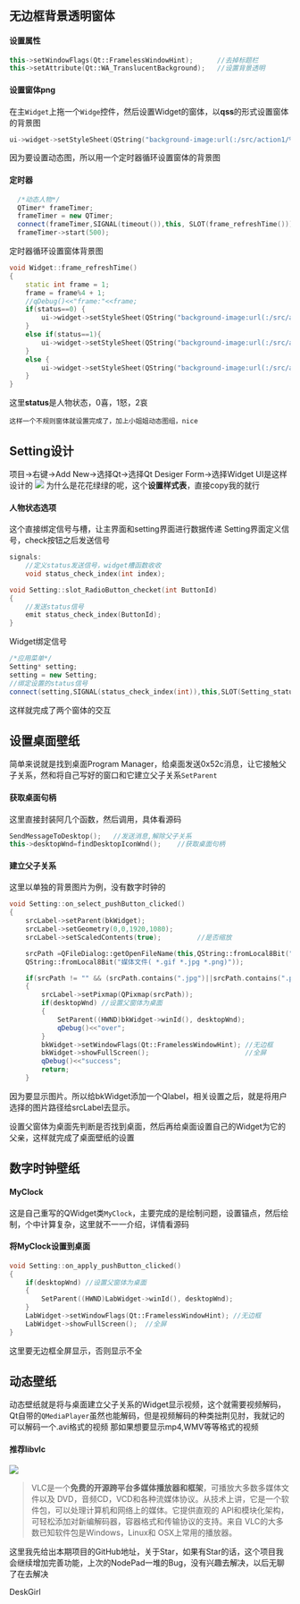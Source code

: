 ## 无边框背景透明窗体
#### 设置属性
~~~C++
this->setWindowFlags(Qt::FramelessWindowHint);      //去掉标题栏
this->setAttribute(Qt::WA_TranslucentBackground);   //设置背景透明
~~~
#### 设置窗体png
在主`Widget`上拖一个`Widge`控件，然后设置Widget的窗体，以**qss**的形式设置窗体的背景图
~~~C++
ui->widget->setStyleSheet(QString("background-image:url(:/src/action1/%1.png);").arg(1));
~~~
因为要设置动态图，所以用一个定时器循环设置窗体的背景图
#### 定时器
~~~C++
  /*动态人物*/
  QTimer* frameTimer;
  frameTimer = new QTimer;
  connect(frameTimer,SIGNAL(timeout()),this, SLOT(frame_refreshTime()));
  frameTimer->start(500);
~~~
定时器循环设置窗体背景图
~~~C++
void Widget::frame_refreshTime()
{
    static int frame = 1;
    frame = frame%4 + 1;
    //qDebug()<<"frame:"<<frame;
    if(status==0) {
        ui->widget->setStyleSheet(QString("background-image:url(:/src/action1/%1.png);").arg(frame));
    }
    else if(status==1){
        ui->widget->setStyleSheet(QString("background-image:url(:/src/action2/%1.png);").arg(frame));
    }
    else {
        ui->widget->setStyleSheet(QString("background-image:url(:/src/action3/%1.png);").arg(frame));
    }
}
~~~
这里**status**是人物状态，0喜，1怒，2哀

`这样一个不规则窗体就设置完成了，加上小姐姐动态图组，nice`
## Setting设计
项目->右键->Add New->选择Qt->选择Qt Desiger Form->选择Widget
UI是这样设计的
![](https://imgkr.cn-bj.ufileos.com/cc4e9e08-eec7-4df4-8da8-df15b9a1f7a8.png)
为什么是花花绿绿的呢，这个**设置样式表**，直接copy我的就行
#### 人物状态选项
这个直接绑定信号与槽，让主界面和setting界面进行数据传递
Setting界面定义信号，check按钮之后发送信号
~~~C++
signals:
    //定义status发送信号，widget槽函数收收
    void status_check_index(int index);
~~~
~~~C++
void Setting::slot_RadioButton_checket(int ButtonId)
{
    //发送status信号
    emit status_check_index(ButtonId);
}
~~~
Widget绑定信号
~~~C++
/*应用菜单*/
Setting* setting;
setting = new Setting;
//绑定设置的status信号
connect(setting,SIGNAL(status_check_index(int)),this,SLOT(Setting_status_change(int)));
~~~
这样就完成了两个窗体的交互
## 设置桌面壁纸
简单来说就是找到桌面Program Manager，给桌面发送0x52c消息，让它接触父子关系，然和将自己写好的窗口和它建立父子关系`SetParent`
#### 获取桌面句柄
这里直接封装阿几个函数，然后调用，具体看源码
~~~C++
SendMessageToDesktop();   //发送消息,解除父子关系
this->desktopWnd=findDesktopIconWnd();    //获取桌面句柄
~~~
#### 建立父子关系
这里以单独的背景图片为例，没有数字时钟的
~~~C++
void Setting::on_select_pushButton_clicked()
{
    srcLabel->setParent(bkWidget);
    srcLabel->setGeometry(0,0,1920,1080);
    srcLabel->setScaledContents(true);         //是否缩放

    srcPath =QFileDialog::getOpenFileName(this,QString::fromLocal8Bit("选择文件"),"",
    QString::fromLocal8Bit("媒体文件( *.gif *.jpg *.png)"));

    if(srcPath != "" && (srcPath.contains(".jpg")||srcPath.contains(".png")))//jpg,png
    {
        srcLabel->setPixmap(QPixmap(srcPath));
        if(desktopWnd) //设置父窗体为桌面
        {
            SetParent((HWND)bkWidget->winId(), desktopWnd);
            qDebug()<<"over";
        }
        bkWidget->setWindowFlags(Qt::FramelessWindowHint); //无边框
        bkWidget->showFullScreen();                        //全屏
        qDebug()<<"success";
        return;
    }
~~~
因为要显示图片。所以给bkWidget添加一个Qlabel，相关设置之后，就是将用户选择的图片路径给srcLabel去显示。

设置父窗体为桌面先判断是否找到桌面，然后再给桌面设置自己的Widget为它的父亲，这样就完成了桌面壁纸的设置
## 数字时钟壁纸
#### MyClock
这是自己重写的QWidget类`MyClock`，主要完成的是绘制问题，设置锚点，然后绘制，个中计算复杂，这里就不一一介绍，详情看源码
#### 将MyClock设置到桌面
~~~C++
void Setting::on_apply_pushButton_clicked()
{
    if(desktopWnd) //设置父窗体为桌面
    {
        SetParent((HWND)LabWidget->winId(), desktopWnd);
    }
    LabWidget->setWindowFlags(Qt::FramelessWindowHint); //无边框
    LabWidget->showFullScreen();  //全屏
}
~~~
这里要无边框全屏显示，否则显示不全
## 动态壁纸
动态壁纸就是将与桌面建立父子关系的Widget显示视频，这个就需要视频解码，Qt自带的`QMediaPlayer`虽然也能解码，但是视频解码的种类拙荆见肘，我就记的可以解码一个.avi格式的视频
那如果想要显示mp4,WMV等等格式的视频
#### 推荐**libvlc**
![](https://img-blog.csdnimg.cn/2019052313572061.png)
> VLC是一个**免费的开源跨平台多媒体播放器和框架**，可播放大多数多媒体文件以及 DVD，音频CD，VCD和各种流媒体协议。从技术上讲，它是一个软件包，可以处理计算机和网络上的媒体。它提供直观的 API和模块化架构，可轻松添加对新编解码器，容器格式和传输协议的支持。来自 VLC的大多数已知软件包是Windows，Linux和 OSX上常用的播放器。

这里我先给出本期项目的GitHub地址，关于Star，如果有Star的话，这个项目我会继续增加完善功能，上次的NodePad一堆的Bug，没有兴趣去解决，以后无聊了在去解决

DeskGirl